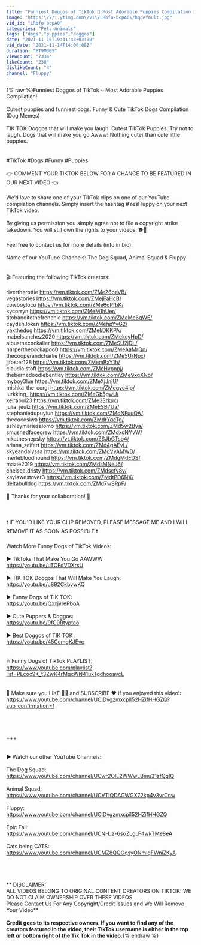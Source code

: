 ```yaml
---
title: "Funniest Doggos of TikTok 🐶 Most Adorable Puppies Compilation 🐶"
image: "https:\/\/i.ytimg.com\/vi\/LRbfo-bcpA0\/hqdefault.jpg"
vid_id: "LRbfo-bcpA0"
categories: "Pets-Animals"
tags: ["dogs","puppies","doggos"]
date: "2021-11-15T19:41:43+03:00"
vid_date: "2021-11-14T14:00:08Z"
duration: "PT9M30S"
viewcount: "7334"
likeCount: "230"
dislikeCount: "4"
channel: "Fluppy"
---
```

{% raw %}Funniest Doggos of TikTok ~ Most Adorable Puppies Compilation!<br /><br />Cutest puppies and funniest dogs. Funny &amp; Cute TikTok Dogs Compilation (Dog Memes) <br /><br />TIK TOK Doggos that will make you laugh. Cutest TikTok Puppies. Try not to laugh. Dogs that will make you go Awww! Nothing cuter than cute little puppies.<br /><br /><br />#TikTok #Dogs #Funny #Puppies<br /><br />👉  COMMENT YOUR TIKTOK BELOW FOR A CHANCE TO BE FEATURED IN OUR NEXT VIDEO 👈<br /><br />We’d love to share one of your TikTok clips on one of our YouTube compilation channels. Simply insert the hashtag #YesFluppy on your next TikTok video.<br /><br />By giving us permission you simply agree not to file a copyright strike takedown. You will still own the rights to your videos. 🐕🥰<br /><br />Feel free to contact us for more details (info in bio).<br /><br />Name of our YouTube Channels: The Dog Squad, Animal Squad &amp; Fluppy<br /><br /><br />🎬 Featuring the following TikTok creators:<br /><br />rivertherottie <a rel="nofollow" target="blank" href="https://vm.tiktok.com/ZMe26beVB/">https://vm.tiktok.com/ZMe26beVB/</a><br />vegastories <a rel="nofollow" target="blank" href="https://vm.tiktok.com/ZMejFaHcB/">https://vm.tiktok.com/ZMejFaHcB/</a><br />cowboyloco <a rel="nofollow" target="blank" href="https://vm.tiktok.com/ZMe6oPfbK/">https://vm.tiktok.com/ZMe6oPfbK/</a><br />kycorryn <a rel="nofollow" target="blank" href="https://vm.tiktok.com/ZMeM1hUer/">https://vm.tiktok.com/ZMeM1hUer/</a><br />titobanditothefrenchie <a rel="nofollow" target="blank" href="https://vm.tiktok.com/ZMeMc6qWE/">https://vm.tiktok.com/ZMeMc6qWE/</a><br />cayden.loken <a rel="nofollow" target="blank" href="https://vm.tiktok.com/ZMehpYvG2/">https://vm.tiktok.com/ZMehpYvG2/</a><br />yaxthedog <a rel="nofollow" target="blank" href="https://vm.tiktok.com/ZMekDKKPA/">https://vm.tiktok.com/ZMekDKKPA/</a><br />mabelsanchez2020 <a rel="nofollow" target="blank" href="https://vm.tiktok.com/ZMekcyHpD/">https://vm.tiktok.com/ZMekcyHpD/</a><br />albusthecockalier <a rel="nofollow" target="blank" href="https://vm.tiktok.com/ZMeSU2jDL/">https://vm.tiktok.com/ZMeSU2jDL/</a><br />harperthecockapoo0 <a rel="nofollow" target="blank" href="https://vm.tiktok.com/ZMeAaMrQp/">https://vm.tiktok.com/ZMeAaMrQp/</a><br />thecooperandcharlie <a rel="nofollow" target="blank" href="https://vm.tiktok.com/ZMe5UrNpx/">https://vm.tiktok.com/ZMe5UrNpx/</a><br />jjfoster128 <a rel="nofollow" target="blank" href="https://vm.tiktok.com/ZMemBaY1h/">https://vm.tiktok.com/ZMemBaY1h/</a><br />claudia.stoff <a rel="nofollow" target="blank" href="https://vm.tiktok.com/ZMeHvpnpj/">https://vm.tiktok.com/ZMeHvpnpj/</a><br />thebernedoodlebentley <a rel="nofollow" target="blank" href="https://vm.tiktok.com/ZMe9xqXNb/">https://vm.tiktok.com/ZMe9xqXNb/</a><br />myboy3lue <a rel="nofollow" target="blank" href="https://vm.tiktok.com/ZMeXjJnjU/">https://vm.tiktok.com/ZMeXjJnjU/</a><br />mishka_the_corgi <a rel="nofollow" target="blank" href="https://vm.tiktok.com/ZMegyc4jp/">https://vm.tiktok.com/ZMegyc4jp/</a><br />lurkking_ <a rel="nofollow" target="blank" href="https://vm.tiktok.com/ZMeGb5gwU/">https://vm.tiktok.com/ZMeGb5gwU/</a><br />keirabui23 <a rel="nofollow" target="blank" href="https://vm.tiktok.com/ZMe33rkuc/">https://vm.tiktok.com/ZMe33rkuc/</a><br />julia_jeulz <a rel="nofollow" target="blank" href="https://vm.tiktok.com/ZMeESB7Ua/">https://vm.tiktok.com/ZMeESB7Ua/</a><br />stephaniedupuylun <a rel="nofollow" target="blank" href="https://vm.tiktok.com/ZMdNFuuQA/">https://vm.tiktok.com/ZMdNFuuQA/</a><br />thecocosiwa <a rel="nofollow" target="blank" href="https://vm.tiktok.com/ZMdrYqcTg/">https://vm.tiktok.com/ZMdrYqcTg/</a><br />ashleymariesalomo <a rel="nofollow" target="blank" href="https://vm.tiktok.com/ZMd5w2Bya/">https://vm.tiktok.com/ZMd5w2Bya/</a><br />smushedfacecrew <a rel="nofollow" target="blank" href="https://vm.tiktok.com/ZMdxcNYvW/">https://vm.tiktok.com/ZMdxcNYvW/</a><br />nikotheshepsky <a rel="nofollow" target="blank" href="https://vt.tiktok.com/ZSJbGTsb4/">https://vt.tiktok.com/ZSJbGTsb4/</a><br />ariana_seifert <a rel="nofollow" target="blank" href="https://vm.tiktok.com/ZMd4gAEyL/">https://vm.tiktok.com/ZMd4gAEyL/</a><br />skyeandalyssa <a rel="nofollow" target="blank" href="https://vm.tiktok.com/ZMdVvAMWD/">https://vm.tiktok.com/ZMdVvAMWD/</a><br />merlebloodhound <a rel="nofollow" target="blank" href="https://vm.tiktok.com/ZMdgMdEDS/">https://vm.tiktok.com/ZMdgMdEDS/</a><br />mazie2019 <a rel="nofollow" target="blank" href="https://vm.tiktok.com/ZMdsMNeJ6/">https://vm.tiktok.com/ZMdsMNeJ6/</a><br />chelsea.dristy <a rel="nofollow" target="blank" href="https://vm.tiktok.com/ZMdscfv8v/">https://vm.tiktok.com/ZMdscfv8v/</a><br />kaylawestover3 <a rel="nofollow" target="blank" href="https://vm.tiktok.com/ZMdtPD6NX/">https://vm.tiktok.com/ZMdtPD6NX/</a><br />deltabulldog <a rel="nofollow" target="blank" href="https://vm.tiktok.com/ZMd7wSRpF/">https://vm.tiktok.com/ZMd7wSRpF/</a><br /><br />🐶  Thanks for your collaboration!  🐶<br /><br /><br /><br />❗ IF YOU'D LIKE YOUR CLIP REMOVED, PLEASE MESSAGE ME AND I WILL REMOVE IT AS SOON AS POSSIBLE ❗<br /><br />Watch More Funny Dogs of TikTok Videos:<br /><br />▶️  TikToks That Make You Go AAWWW:<br /><a rel="nofollow" target="blank" href="https://youtu.be/uTOFdVDXrsU">https://youtu.be/uTOFdVDXrsU</a><br /><br />▶️  TIK TOK Doggos That Will Make You Laugh:<br /><a rel="nofollow" target="blank" href="https://youtu.be/u892CkbvwKQ">https://youtu.be/u892CkbvwKQ</a><br /><br />▶️  Funny Dogs of TIK TOK:<br /><a rel="nofollow" target="blank" href="https://youtu.be/QxxjvrePboA">https://youtu.be/QxxjvrePboA</a><br /><br />▶️ Cute Puppers &amp; Doggos:<br /><a rel="nofollow" target="blank" href="https://youtu.be/9fC0Rtyptco">https://youtu.be/9fC0Rtyptco</a><br /><br />▶️ Best Doggos of TIK TOK :<br /><a rel="nofollow" target="blank" href="https://youtu.be/45CcmgKJEvc">https://youtu.be/45CcmgKJEvc</a><br /><br /><br />🔥  Funny Dogs of TikTok PLAYLIST: <br /><a rel="nofollow" target="blank" href="https://www.youtube.com/playlist?list=PLcoc9K_t3ZwK4rMgcWN41uxTgdhooavcL">https://www.youtube.com/playlist?list=PLcoc9K_t3ZwK4rMgcWN41uxTgdhooavcL</a><br /><br /><br />🔔 Make sure you LIKE 👍🏼 and SUBSCRIBE ❤️ if you enjoyed this video!:<br /><a rel="nofollow" target="blank" href="https://www.youtube.com/channel/UCIDvgzmxcpil52HZifHHGZQ?sub_confirmation=1">https://www.youtube.com/channel/UCIDvgzmxcpil52HZifHHGZQ?sub_confirmation=1</a><br /><br /><br /><br /><br />+++<br /><br /><br />▶️ Watch our other YouTube Channels: <br /><br />The Dog Squad:<br /><a rel="nofollow" target="blank" href="https://www.youtube.com/channel/UCwr2OlE2WWwLBmu31zfQgIQ">https://www.youtube.com/channel/UCwr2OlE2WWwLBmu31zfQgIQ</a><br /><br />Animal Squad: <br /><a rel="nofollow" target="blank" href="https://www.youtube.com/channel/UCVTIQDAGWGX72kp4v3vrCnw">https://www.youtube.com/channel/UCVTIQDAGWGX72kp4v3vrCnw</a><br /><br />Fluppy:<br /><a rel="nofollow" target="blank" href="https://www.youtube.com/channel/UCIDvgzmxcpil52HZifHHGZQ">https://www.youtube.com/channel/UCIDvgzmxcpil52HZifHHGZQ</a><br /><br />Epic Fail:<br /><a rel="nofollow" target="blank" href="https://www.youtube.com/channel/UCNH_z-6soZLg_F4wkTMe8eA">https://www.youtube.com/channel/UCNH_z-6soZLg_F4wkTMe8eA</a><br /><br />Cats being CATS:<br /><a rel="nofollow" target="blank" href="https://www.youtube.com/channel/UCMZ8QQGqsyONmIqFWniZKyA">https://www.youtube.com/channel/UCMZ8QQGqsyONmIqFWniZKyA</a><br /><br /><br /><br /><br />** DISCLAIMER: <br />ALL VIDEOS BELONG TO ORIGINAL CONTENT CREATORS ON TIKTOK. WE DO NOT CLAIM OWNERSHIP OVER THESE VIDEOS. <br />Please Contact Us For Any Copyright/Credit Issues and We Will Remove Your Video**<br /><br />**Credit goes to its respective owners. If you want to find any of the creators featured in the video, their TikTok username is either in the top left or bottom right of the Tik Tok in the video.**{% endraw %}
